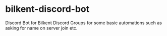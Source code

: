 # bilkent-discord-bot
Discord Bot for Bilkent Discord Groups for some basic automations such as asking for name on server join etc.
